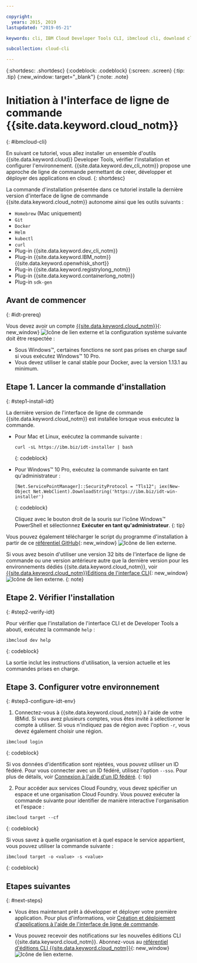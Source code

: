 ```yaml
---

copyright:
  years: 2015, 2019
lastupdated: "2019-05-21"

keywords: cli, IBM Cloud Developer Tools CLI, ibmcloud cli, download cli, ibmcloud dev, cloud cli, dev plugin, dev plug-in, cloud command line, developer tools, dev tools, install cloud cli, getting started cli

subcollection: cloud-cli

---
```


{:shortdesc: .shortdesc}
{:codeblock: .codeblock}
{:screen: .screen}
{:tip: .tip}
{:new_window: target="_blank"}
{:note: .note}

# Initiation à l'interface de ligne de commande {{site.data.keyword.cloud_notm}}
{: #ibmcloud-cli}

En suivant ce tutoriel, vous allez installer un ensemble d'outils {{site.data.keyword.cloud}} Developer Tools, vérifier l'installation et configurer l'environnement. {{site.data.keyword.dev_cli_notm}} propose une approche de ligne de commande permettant de créer, développer et déployer des applications en cloud.
{: shortdesc}

La commande d'installation présentée dans ce tutoriel installe la dernière version d'interface de ligne de commande {{site.data.keyword.cloud_notm}} autonome ainsi que les outils suivants :

* `Homebrew` (Mac uniquement)
* `Git`
* `Docker`
* `Helm`
* `kubectl`
* `curl`
* Plug-in {{site.data.keyword.dev_cli_notm}}
* Plug-in {{site.data.keyword.IBM_notm}} {{site.data.keyword.openwhisk_short}}
* Plug-in {{site.data.keyword.registrylong_notm}}
* Plug-in {{site.data.keyword.containerlong_notm}}
* Plug-in `sdk-gen`

## Avant de commencer
{: #idt-prereq}

Vous devez avoir un compte [{{site.data.keyword.cloud_notm}}](https://cloud.ibm.com/){: new_window} ![Icône de lien externe](../icons/launch-glyph.svg "Icône de lien externe") et la configuration système suivante doit être respectée :

* Sous Windows&trade;, certaines fonctions ne sont pas prises en charge sauf si vous exécutez Windows&trade; 10 Pro.
* Vous devez utiliser le canal stable pour Docker, avec la version 1.13.1 au minimum.

## Etape 1. Lancer la commande d'installation
{: #step1-install-idt}

La dernière version de l'interface de ligne de commande {{site.data.keyword.cloud_notm}} est installée lorsque vous exécutez la commande.

* Pour Mac et Linux, exécutez la commande suivante :
  ```
  curl -sL https://ibm.biz/idt-installer | bash
  ```
  {: codeblock}

* Pour Windows&trade; 10 Pro, exécutez la commande suivante en tant qu'administrateur :
  ```
  [Net.ServicePointManager]::SecurityProtocol = "Tls12"; iex(New-Object Net.WebClient).DownloadString('https://ibm.biz/idt-win-installer')
  ```
  {: codeblock}

  Cliquez avec le bouton droit de la souris sur l'icône Windows&trade; PowerShell et sélectionnez **Exécuter en tant qu'administrateur**.
  {: tip}

Vous pouvez également télécharger le script du programme d'installation à partir de ce [référentiel GitHub](https://github.com/IBM-Cloud/ibm-cloud-developer-tools){: new_window} ![Icône de lien externe](../icons/launch-glyph.svg "Icône de lien externe").

Si vous avez besoin d'utiliser une version 32 bits de l'interface de ligne de commande ou une version antérieure autre que la dernière version pour les environnements dédiés {{site.data.keyword.cloud_notm}}, voir [{{site.data.keyword.cloud_notm}}Editions de l'interface CLI](https://github.com/IBM-Cloud/ibm-cloud-cli-release/releases/){: new_window} ![Icône de lien externe](../icons/launch-glyph.svg "Icône de lien externe").
{: note}

## Etape 2. Vérifier l'installation
{: #step2-verify-idt}

Pour vérifier que l'installation de l'interface CLI et de Developer Tools a abouti, exécutez la commande `help` :
```
ibmcloud dev help
```
{: codeblock}

La sortie inclut les instructions d'utilisation, la version actuelle et les commandes prises en charge.

## Etape 3. Configurer votre environnement
{: #step3-configure-idt-env}

1. Connectez-vous à {{site.data.keyword.cloud_notm}} à l'aide de votre IBMid. Si vous avez plusieurs comptes, vous êtes invité à sélectionner le compte à utiliser. Si vous n'indiquez pas de région avec l'option `-r`, vous devez également choisir une région.
  ```
  ibmcloud login
  ```
  {: codeblock}
  
  Si vos données d'identification sont rejetées, vous pouvez utiliser un ID fédéré. Pour vous connecter avec un ID fédéré, utilisez l'option `--sso`. Pour plus de détails, voir [Connexion à l'aide d'un ID fédéré](/docs/iam/federated_id?topic=iam-federated_id#federated_id).
  {: tip}

2. Pour accéder aux services Cloud Foundry, vous devez spécifier un espace et une organisation Cloud Foundry. Vous pouvez exécuter la commande suivante pour identifier de manière interactive l'organisation et l'espace :
  ```
  ibmcloud target --cf
  ```
  {: codeblock}

  Si vous savez à quelle organisation et à quel espace le service appartient, vous pouvez utiliser la commande suivante :
  ```
  ibmcloud target -o <value> -s <value>
  ```
  {: codeblock}

## Etapes suivantes
{: #next-steps}

* Vous êtes maintenant prêt à développer et déployer votre première application. Pour plus d'informations, voir [Création et déploiement d'applications à l'aide de l'interface de ligne de commande](/docs/apps?topic=creating-apps-create-deploy-app-cli#create-deploy-app-cli).

* Vous pouvez recevoir des notifications sur les nouvelles éditions CLI {{site.data.keyword.cloud_notm}}. Abonnez-vous au [référentiel d'éditions CLI {{site.data.keyword.cloud_notm}}](https://github.com/IBM-Cloud/ibm-cloud-cli-release/releases/){: new_window} ![Icône de lien externe](../icons/launch-glyph.svg "Icône de lien externe").
